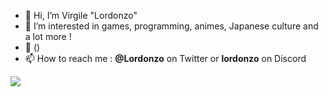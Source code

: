 - 👋 Hi, I’m Virgile "Lordonzo"
- 👀 I’m interested in games, programming, animes, Japanese culture and a lot more !
- 🌱 ()
- 📫 How to reach me : <b>@Lordonzo</b> on Twitter or <b>lordonzo</b> on Discord

<img align="bottom" src="https://github-readme-stats.vercel.app/api/top-langs/?username=Lordonzo">
<!---
&layout=compact&theme=vue-dark
Lordonzo/Lordonzo is a ✨ special ✨ repository because its `README.md` (this file) appears on your GitHub profile.
You can click the Preview link to take a look at your changes.
--->
